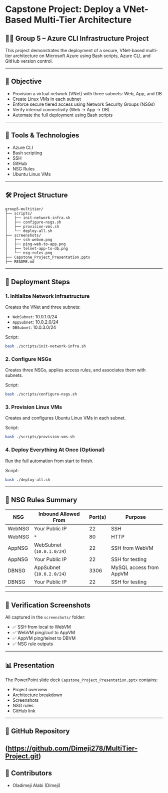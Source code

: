 # Capstone Project: Deploy a VNet-Based Multi-Tier Architecture

## 👨‍💻 Group 5 – Azure CLI Infrastructure Project

This project demonstrates the deployment of a secure, VNet-based multi-tier architecture on Microsoft Azure using Bash scripts, Azure CLI, and GitHub version control.

---

## 🎯 Objective

- Provision a virtual network (VNet) with three subnets: Web, App, and DB
- Create Linux VMs in each subnet
- Enforce secure tiered access using Network Security Groups (NSGs)
- Verify internal connectivity (Web → App → DB)
- Automate the full deployment using Bash scripts

---

## 🧰 Tools & Technologies

- Azure CLI
- Bash scripting
- SSH
- GitHub
- NSG Rules
- Ubuntu Linux VMs

---

## 🛠️ Project Structure

```
group5-multitier/
├── scripts/
│   ├── init-network-infra.sh
│   ├── configure-nsgs.sh
│   ├── provision-vms.sh
│   └── deploy-all.sh
├── screenshots/
│   ├── ssh-webvm.png
│   ├── ping-web-to-app.png
│   ├── telnet-app-to-db.png
│   └── nsg-rules.png
├── Capstone_Project_Presentation.pptx
├── README.md
```

---

## 🚀 Deployment Steps

### 1. Initialize Network Infrastructure
Creates the VNet and three subnets:
- `WebSubnet`: 10.0.1.0/24
- `AppSubnet`: 10.0.2.0/24
- `DBSubnet`: 10.0.3.0/24

Script:
```bash
bash ./scripts/init-network-infra.sh
```

### 2. Configure NSGs
Creates three NSGs, applies access rules, and associates them with subnets.

Script:
```bash
bash ./scripts/configure-nsgs.sh
```

### 3. Provision Linux VMs
Creates and configures Ubuntu Linux VMs in each subnet.

Script:
```bash
bash ./scripts/provision-vms.sh
```

### 4. Deploy Everything At Once (Optional)
Run the full automation from start to finish.

Script:
```bash
bash ./deploy-all.sh
```

---

## 🔐 NSG Rules Summary

| NSG     | Inbound Allowed From         | Port(s) | Purpose                      |
|---------|------------------------------|---------|------------------------------|
| WebNSG  | Your Public IP               | 22      | SSH                          |
| WebNSG  | `*`                          | 80      | HTTP                         |
| AppNSG  | WebSubnet (`10.0.1.0/24`)    | 22      | SSH from WebVM              |
| AppNSG  | Your Public IP               | 22      | SSH for testing             |
| DBNSG   | AppSubnet (`10.0.2.0/24`)    | 3306    | MySQL access from AppVM     |
| DBNSG   | Your Public IP               | 22      | SSH for testing             |

---

## 🔎 Verification Screenshots

All captured in the `screenshots/` folder:
- ✅ SSH from local to WebVM
- ✅ WebVM ping/curl to AppVM
- ✅ AppVM ping/telnet to DBVM
- ✅ NSG rule outputs

---

## 📊 Presentation

The PowerPoint slide deck `Capstone_Project_Presentation.pptx` contains:
- Project overview
- Architecture breakdown
- Screenshots
- NSG rules
- GitHub link

---

## 🔗 GitHub Repository

(https://github.com/Dimeji278/MultiTier-Project.git)
---

## 👏 Contributors

- Oladimeji Alabi (Dimeji)
